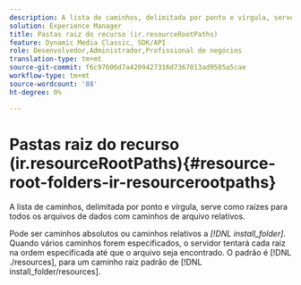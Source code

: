 ```yaml
---
description: A lista de caminhos, delimitada por ponto e vírgula, serve como raízes para todos os arquivos de dados com caminhos de arquivo relativos.
solution: Experience Manager
title: Pastas raiz do recurso (ir.resourceRootPaths)
feature: Dynamic Media Classic, SDK/API
role: Desenvolvedor,Administrador,Profissional de negócios
translation-type: tm+mt
source-git-commit: f6c97606d7a4209427316d7367013ad9585a5cae
workflow-type: tm+mt
source-wordcount: '88'
ht-degree: 0%

---
```



# Pastas raiz do recurso (ir.resourceRootPaths){#resource-root-folders-ir-resourcerootpaths}

A lista de caminhos, delimitada por ponto e vírgula, serve como raízes para todos os arquivos de dados com caminhos de arquivo relativos.

Pode ser caminhos absolutos ou caminhos relativos a *[!DNL install_folder]*. Quando vários caminhos forem especificados, o servidor tentará cada raiz na ordem especificada até que o arquivo seja encontrado. O padrão é [!DNL ./resources], para um caminho raiz padrão de [!DNL install_folder/resources].

